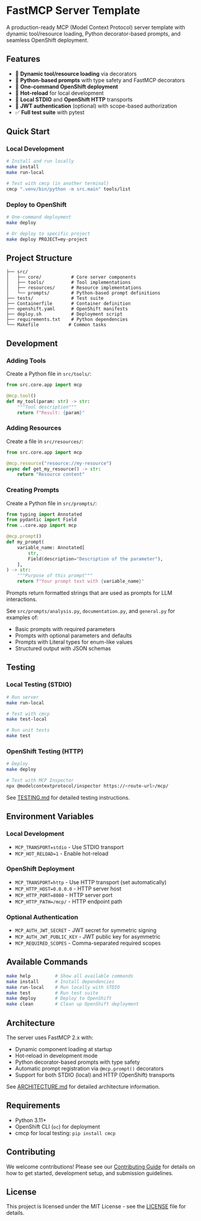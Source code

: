 # FastMCP Server Template

A production-ready MCP (Model Context Protocol) server template with dynamic tool/resource loading, Python decorator-based prompts, and seamless OpenShift deployment.

## Features

- 🔧 **Dynamic tool/resource loading** via decorators
- 📝 **Python-based prompts** with type safety and FastMCP decorators
- 🚀 **One-command OpenShift deployment**
- 🔄 **Hot-reload** for local development
- 🧪 **Local STDIO** and **OpenShift HTTP** transports
- 🔐 **JWT authentication** (optional) with scope-based authorization
- ✅ **Full test suite** with pytest

## Quick Start

### Local Development

```bash
# Install and run locally
make install
make run-local

# Test with cmcp (in another terminal)
cmcp ".venv/bin/python -m src.main" tools/list
```

### Deploy to OpenShift

```bash
# One-command deployment
make deploy

# Or deploy to specific project
make deploy PROJECT=my-project
```

## Project Structure

```
├── src/
│   ├── core/           # Core server components
│   ├── tools/          # Tool implementations
│   ├── resources/      # Resource implementations
│   └── prompts/        # Python-based prompt definitions
├── tests/              # Test suite
├── Containerfile       # Container definition
├── openshift.yaml      # OpenShift manifests
├── deploy.sh           # Deployment script
├── requirements.txt    # Python dependencies
└── Makefile           # Common tasks
```

## Development

### Adding Tools

Create a Python file in `src/tools/`:

```python
from src.core.app import mcp

@mcp.tool()
def my_tool(param: str) -> str:
    """Tool description"""
    return f"Result: {param}"
```

### Adding Resources

Create a file in `src/resources/`:

```python
from src.core.app import mcp

@mcp.resource("resource://my-resource")
async def get_my_resource() -> str:
    return "Resource content"
```

### Creating Prompts

Create a Python file in `src/prompts/`:

```python
from typing import Annotated
from pydantic import Field
from ..core.app import mcp

@mcp.prompt()
def my_prompt(
    variable_name: Annotated[
        str,
        Field(description="Description of the parameter"),
    ],
) -> str:
    """Purpose of this prompt"""
    return f"Your prompt text with {variable_name}"
```

Prompts return formatted strings that are used as prompts for LLM interactions.

See `src/prompts/analysis.py`, `documentation.py`, and `general.py` for examples of:
- Basic prompts with required parameters
- Prompts with optional parameters and defaults
- Prompts with Literal types for enum-like values
- Structured output with JSON schemas

## Testing

### Local Testing (STDIO)

```bash
# Run server
make run-local

# Test with cmcp
make test-local

# Run unit tests
make test
```

### OpenShift Testing (HTTP)

```bash
# Deploy
make deploy

# Test with MCP Inspector
npx @modelcontextprotocol/inspector https://<route-url>/mcp/
```

See [TESTING.md](TESTING.md) for detailed testing instructions.

## Environment Variables

### Local Development
- `MCP_TRANSPORT=stdio` - Use STDIO transport
- `MCP_HOT_RELOAD=1` - Enable hot-reload

### OpenShift Deployment
- `MCP_TRANSPORT=http` - Use HTTP transport (set automatically)
- `MCP_HTTP_HOST=0.0.0.0` - HTTP server host
- `MCP_HTTP_PORT=8080` - HTTP server port
- `MCP_HTTP_PATH=/mcp/` - HTTP endpoint path

### Optional Authentication
- `MCP_AUTH_JWT_SECRET` - JWT secret for symmetric signing
- `MCP_AUTH_JWT_PUBLIC_KEY` - JWT public key for asymmetric
- `MCP_REQUIRED_SCOPES` - Comma-separated required scopes

## Available Commands

```bash
make help         # Show all available commands
make install      # Install dependencies
make run-local    # Run locally with STDIO
make test         # Run test suite
make deploy       # Deploy to OpenShift
make clean        # Clean up OpenShift deployment
```

## Architecture

The server uses FastMCP 2.x with:
- Dynamic component loading at startup
- Hot-reload in development mode
- Python decorator-based prompts with type safety
- Automatic prompt registration via `@mcp.prompt()` decorators
- Support for both STDIO (local) and HTTP (OpenShift) transports

See [ARCHITECTURE.md](ARCHITECTURE.md) for detailed architecture information.

## Requirements

- Python 3.11+
- OpenShift CLI (`oc`) for deployment
- cmcp for local testing: `pip install cmcp`

## Contributing

We welcome contributions! Please see our [Contributing Guide](CONTRIBUTING.md) for details on how to get started, development setup, and submission guidelines.

## License

This project is licensed under the MIT License - see the [LICENSE](LICENSE) file for details.
